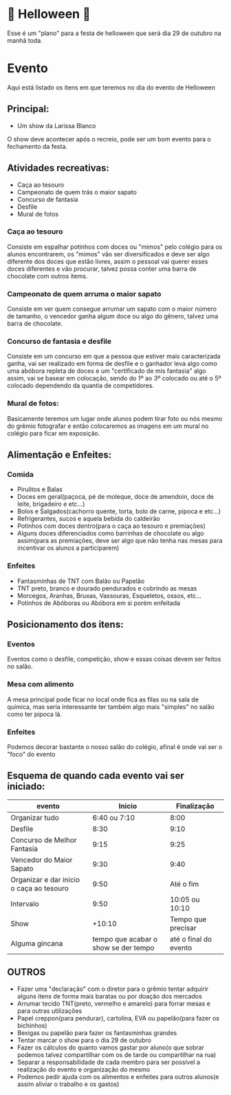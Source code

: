 # 🎃 Helloween 🎃
Esse é um "plano" para a festa de helloween que será dia 29 de outubro na manhã toda.

# Evento

Aqui está listado os itens em que teremos no dia do evento de Helloween

## Principal:
- Um show da Larissa Blanco

O show deve acontecer após o recreio, pode ser um bom evento para o fechamento da festa.

## Atividades recreativas:
- Caça ao tesouro
- Campeonato de quem trás o maior sapato
- Concurso de fantasia
- Desfile
- Mural de fotos


### Caça ao tesouro

Consiste em espalhar potinhos com doces ou "mimos" pelo colégio para os alunos encontrarem, os "mimos" vão ser diversificados
e deve ser algo diferente dos doces que estão livres, assim o pessoal vai querer esses doces diferentes e vão procurar, talvez possa conter uma barra de chocolate com outros items.

### Campeonato de quem arruma o maior sapato

Consiste em ver quem consegue arrumar um sapato com o maior número de tamanho, o vencedor ganha algum doce ou algo do gênero, talvez uma barra de chocolate.

### Concurso de fantasia e desfile

Consiste em um concurso em que a pessoa que estiver mais caracterizada ganha, vai ser realizado em forma de desfile e o ganhador leva algo como uma abóbora repleta de doces e um "certificado de mis fantasia" algo assim, vai se basear em colocação, sendo do 1º ao 3º colocado ou até o 5º colocado dependendo da quantia de competidores.

### Mural de fotos:

Basicamente teremos um lugar onde alunos podem tirar foto ou nós mesmo do grêmio fotografar e então colocaremos as imagens em um mural no colégio para ficar em exposição. 


## Alimentação e Enfeites:
### Comida
- Pirulitos e Balas
- Doces em geral(paçoca, pé de moleque, doce de amendoin, doce de leite, brigadeiro e etc...)
- Bolos e Salgados(cachorro quente, torta, bolo de carne, pipoca e etc...)
- Refrigerantes, sucos e aquela bebida do caldeirão
- Potinhos com doces dentro(para o caça ao tesouro e premiações)
- Alguns doces diferenciados como barrinhas de chocolate ou algo assim(para as premiações, deve ser algo que não tenha nas mesas para incentivar os alunos a participarem)

### Enfeites
- Fantasminhas de TNT com Balão ou Papelão
- TNT preto, branco e dourado pendurados e cobrindo as mesas
- Morcegos, Aranhas, Bruxas, Vassouras, Esqueletos, ossos, etc...
- Potinhos de Abóboras ou Abóbora em si porém enfeitada


## Posicionamento dos itens:
### Eventos
Eventos como o desfile, competição, show e essas coisas devem ser feitos no salão.

### Mesa com alimento
A mesa principal pode ficar no local onde fica as filas ou na sala de química, mas seria interessante ter também algo mais "simples" no salão como ter pipoca lá.

### Enfeites
Podemos decorar bastante o nosso salão do colégio, afinal é onde vai ser o "foco" do evento


## Esquema de quando cada evento vai ser iniciado:
| evento | Inicio | Finalização |
|--------|--------|-------------|
| Organizar tudo | 6:40 ou 7:10 | 8:00 |
| Desfile | 8:30 | 9:10 |
| Concurso de Melhor Fantasia | 9:15 | 9:25 |
| Vencedor do Maior Sapato | 9:30 | 9:40 |
| Organizar e dar inicio o caça ao tesouro | 9:50 | Até o fim |
| Intervalo | 9:50 | 10:05 ou 10:10 |
| Show | +10:10 | Tempo que precisar |
| Alguma gincana | tempo que acabar o show se der tempo | até o final do evento |



## OUTROS
- Fazer uma "declaração" com o diretor para o grêmio tentar adquirir alguns itens de forma mais baratas ou por doação dos mercados
- Arrumar tecido TNT(preto, vermelho e amarelo) para forrar mesas e para outras utilizações
- Papel creppon(para pendurar), cartolina, EVA ou papelão(para fazer os bichinhos) 
- Bexigas ou papelão para fazer os fantasminhas grandes
- Tentar marcar o show para o dia 29 de outubro
- Fazer os cálculos do quanto vamos gastar por aluno(o que sobrar podemos talvez compartilhar com os de tarde ou compartilhar na rua)
- Separar a responsabilidade de cada membro para ser possível a realização do evento e organização do mesmo
- Podemos pedir ajuda com os alimentos e enfeites para outros alunos(e assim aliviar o trabalho e os gastos)

